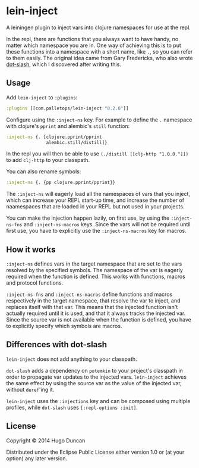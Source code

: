 # lein-inject

A leiningen plugin to inject vars into clojure namespaces for use at
the repl.

In the repl, there are functions that you always want to have handy,
no matter which namespace you are in.  One way of achieving this is to
put these functions into a namespace with a short name, like `.`, so
you can refer to them easily.  The original idea came from Gary
Fredericks, who also wrote [dot-slash][dot-slash], which I discovered
after writing this.

## Usage

Add `lein-inject` to `:plugins`:

```clj
:plugins [[com.palletops/lein-inject "0.2.0"]]
```

Configure using the `:inject-ns` key.  For example to define the `.`
namespace with clojure's `pprint` and alembic's `still` function:

```clj
:inject-ns {. [clojure.pprint/pprint
               alembic.still/distill]}
```

In the repl you will then be able to use `(./distill
[[clj-http "1.0.0."]])` to add `clj-http` to your classpath.

You can also rename symbols:

```clj
:inject-ns {. {pp clojure.pprint/pprint}}
```

The `:inject-ns` will eagerly load all the namespaces of vars that you
inject, which can increase your REPL start-up time, and increase the
number of naamespaces that are loaded in your REPL but not used in
your projects.

You can make the injection happen lazily, on first use, by using the
`:inject-ns-fns` and `:inject-ns-macros` keys.  Since the vars will
not be required until first use, you have to explicitly use the
`:inject-ns-macros` key for macros.

## How it works

`:inject-ns` defines vars in the target namespace that are set to the
vars resolved by the specified symbols.  The namespace of the var is
eagerly required when the function is defined.  This works with
functions, macros and protocol functions.

`:inject-ns-fns` and `:inject-ns-macros` define functions and macros
 respectively in the target namespace, that resolve the var to inject,
 and replaces itself with that var.  This means that the injected
 function isn't actually required until it is used, and that it always
 tracks the injected var.  Since the source var is not available when
 the function is defined, you have to explicitly specify which symbols
 are macros.

## Differences with dot-slash

`lein-inject` does not add anything to your classpath.

`dot-slash` adds a dependency on `potemkin` to your project's
classpath in order to propagate var updates to the injected
vars. `lein-inject` achieves the same effect by using the source var
as the value of the injected var, without `deref`'ing it.

`lein-inject` uses the `:injections` key and can be composed using
multiple profiles, while `dot-slash` uses `[:repl-options :init]`.

## License

Copyright © 2014 Hugo Duncan

Distributed under the Eclipse Public License either version 1.0 or (at
your option) any later version.


[dot-slash]:https://github.com/gfredericks/dot-slash "Gary Fredericks' dot-slash plugin"
